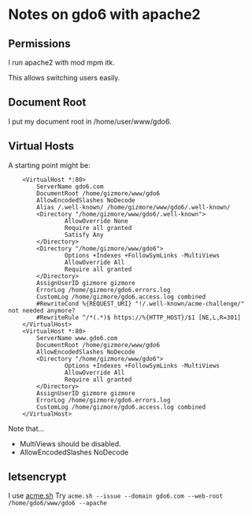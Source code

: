 # Notes on gdo6 with apache2

## Permissions

I run apache2 with mod mpm itk.

This allows switching users easily.


## Document Root

I put my document root in /home/user/www/gdo6.


## Virtual Hosts

A starting point might be:

```
    <VirtualHost *:80>
        ServerName gdo6.com
        DocumentRoot /home/gizmore/www/gdo6
        AllowEncodedSlashes NoDecode
        Alias /.well-known/ /home/gizmore/www/gdo6/.well-known/
        <Directory "/home/gizmore/www/gdo6/.well-known">
                AllowOverride None
                Require all granted
                Satisfy Any
        </Directory>
        <Directory "/home/gizmore/www/gdo6">
                Options +Indexes +FollowSymLinks -MultiViews
                AllowOverride All
                Require all granted
        </Directory>
        AssignUserID gizmore gizmore
        ErrorLog /home/gizmore/gdo6.errors.log
        CustomLog /home/gizmore/gdo6.access.log combined
        #RewriteCond %{REQUEST_URI} "!/.well-known/acme-challenge/" not needed anymore?
        #RewriteRule ^/*(.*)$ https://%{HTTP_HOST}/$1 [NE,L,R=301]
    </VirtualHost>
    <VirtualHost *:80>
        ServerName www.gdo6.com
        DocumentRoot /home/gizmore/www/gdo6
        AllowEncodedSlashes NoDecode
        <Directory "/home/gizmore/www/gdo6">
                Options +Indexes +FollowSymLinks -MultiViews
                AllowOverride All
                Require all granted
        </Directory>
        AssignUserID gizmore gizmore
        ErrorLog /home/gizmore/gdo6.errors.log
        CustomLog /home/gizmore/gdo6.access.log combined
    </VirtualHost>
```

Note that...

 - MultiViews should be disabled.
 - AllowEncodedSlashes NoDecode
 

## letsencrypt

I use [acme.sh](https://github.com/acmesh-official/acme.sh)
Try `acme.sh --issue --domain gdo6.com --web-root /home/gdo6/www/gdo6 --apache`
